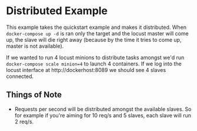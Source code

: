 # Distributed Example
This example takes the quickstart example and makes it distributed. When
`docker-compose up -d` is ran only the target and the locust master will
come up, the slave will die right away (because by the time it tries to
come up, master is not available).

If we wanted to run 4 locust minions to distribute tasks amongst we'd
run `docker-compose scale minion=4` to launch 4 containers. If we log
into the locust interface at http://dockerhost:8089 we should see 4
slaves connected.

## Things of Note
* Requests per second will be distributed amongst the available slaves.
  So for example if you're aiming for 10 req/s and 5 slaves, each slave
will run 2 req/s.

